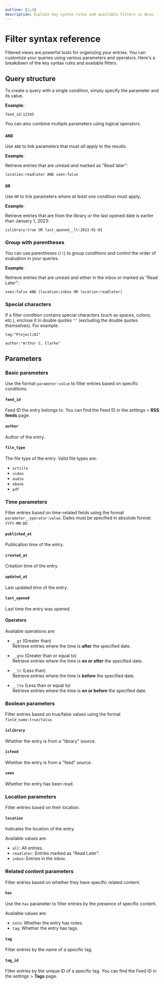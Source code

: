 ```yaml
---
outline: [2,4]
description: Explain key syntax rules and available filters in Wise.
---
```

# Filter syntax reference

Filtered views are powerful tools for organizing your entries. You can customize your queries using various parameters and operators. Here's a breakdown of the key syntax rules and available filters.

## Query structure
To create a query with a single condition, simply specify the parameter and its value.

**Example**:
```
feed_id:12345
```

You can also combine multiple parameters using logical operators.

### `AND`
Use `AND` to link parameters that must *all apply* to the results.  

**Example**:

Retrieve entries that are unread *and* marked as "Read later":
```
location:readlater AND seen:false
```

### `OR`
Use `OR` to link parameters where *at least one* condition must apply.

**Example**:

Retrieve entries that are from the library *or* the last opened date is earlier than January 1, 2023:
```
islibrary:true OR last_opened__lt:2023-01-01
```

### Group with parentheses
You can use parentheses (`()`) to group conditions and control the order of evaluation in your queries.

**Example**:

Retrieve entries that are unread *and* either in the inbox *or* marked as "Read Later":
```
seen:false AND (location:inbox OR location:readlater)
```

### Special characters
If a filter condition contains special characters (such as spaces, colons, etc.), enclose it in double quotes `""` (excluding the double quotes themselves). For example:
```
tag:"Project/AI"
```
```
author:"Arthur C. Clarke"
```
## Parameters

### Basic parameters
Use the format `parameter:value` to filter entries based on specific conditions.

#### `feed_id`
Feed ID the entry belongs to.
You can find the Feed ID in the <i class="material-symbols-outlined">settings</i> > **RSS feeds** page.

#### `author`
Author of the entry.

#### `file_type`
The file type of the entry.
Valid file types are:
- `article`
- `video`
- `audio`
- `ebook`
- `pdf`

### Time parameters
Filter entries based on time-related fields using the format `parameter__operator:value`. Dates must be specified in absolute format: `YYYY-MM-DD`.

#### `published_at`
Publication time of the entry.

#### `created_at`
Creation time of the entry.

#### `updated_at`
Last updated time of the entry.

#### `last_opened`
Last time the entry was opened.

#### Operators
Available operations are:
- `__gt` (Greater than)<br/>
  Retrieve entries where the time is **after** the specified date.

- `__gte` (Greater than or equal to)<br/>
  Retrieve entries where the time is **on or after** the specified date.

- `__lt` (Less than)<br/>
  Retrieve entries where the time is **before** the specified date.

- `__lte` (Less than or equal to)<br/>
  Retrieve entries where the time is **on or before** the specified date.

### Boolean parameters
Filter entries based on true/false values using the format `field_name:true/false`.

#### `islibrary`
Whether the entry is from a "library" source.

#### `isfeed`
Whether the entry is from a "feed" source.

#### `seen`
Whether the entry has been read.

### Location parameters
Filter entries based on their location.

#### `location`
Indicates the location of the entry.

Available values are:
- `all`: All entries.
- `readlater`: Entries marked as "Read Later".
- `inbox`: Entries in the inbox.

### Related content parameters
Filter entries based on whether they have specific related content.

#### `has`
Use the `has` parameter to filter entries by the presence of specific content.

Available values are:
- `note`: Whether the entry has notes.
- `tag`: Whether the entry has tags.

#### `tag`
Filter entries by the name of a specific tag.

#### `tag_id`
Filter entries by the unique ID of a specific tag.
You can find the Feed ID in the <i class="material-symbols-outlined">settings</i> > **Tags** page.